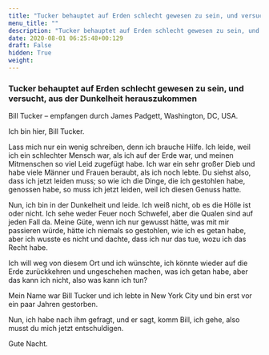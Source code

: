 ```yaml
---
title: "Tucker behauptet auf Erden schlecht gewesen zu sein, und versucht, aus der Dunkelheit herauszukommen"
menu_title: ""
description: "Tucker behauptet auf Erden schlecht gewesen zu sein, und versucht, aus der Dunkelheit herauszukommen"
date: 2020-08-01 06:25:48+00:129
draft: False
hidden: True
weight:
---
```

### Tucker behauptet auf Erden schlecht gewesen zu sein, und versucht, aus der Dunkelheit herauszukommen

Bill Tucker – empfangen durch James Padgett, Washington, DC, USA.

Ich bin hier, Bill Tucker.

Lass mich nur ein wenig schreiben, denn ich brauche Hilfe. Ich leide, weil ich ein schlechter Mensch war, als ich auf der Erde war, und meinen Mitmenschen so viel Leid zugefügt habe. Ich war ein sehr großer Dieb und habe viele Männer und Frauen beraubt, als ich noch lebte. Du siehst also, dass ich jetzt leiden muss; so wie ich die Dinge, die ich gestohlen habe, genossen habe, so muss ich jetzt leiden, weil ich diesen Genuss hatte.

Nun, ich bin in der Dunkelheit und leide. Ich weiß nicht, ob es die Hölle ist oder nicht. Ich sehe weder Feuer noch Schwefel, aber die Qualen sind auf jeden Fall da. Meine Güte, wenn ich nur gewusst hätte, was mit mir passieren würde, hätte ich niemals so gestohlen, wie ich es getan habe, aber ich wusste es nicht und dachte, dass ich nur das tue, wozu ich das Recht habe.

Ich will weg von diesem Ort und ich wünschte, ich könnte wieder auf die Erde zurückkehren und ungeschehen machen, was ich getan habe, aber das kann ich nicht, also was kann ich tun?

Mein Name war Bill Tucker und ich lebte in New York City und bin erst vor ein paar Jahren gestorben.

Nun, ich habe nach ihm gefragt, und er sagt, komm Bill, ich gehe, also musst du mich jetzt entschuldigen.

Gute Nacht.
